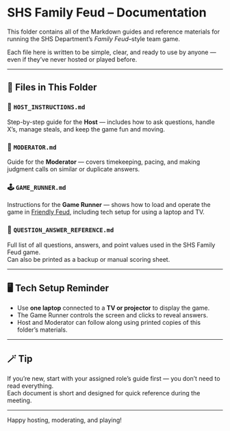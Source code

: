# SHS Family Feud – Documentation

This folder contains all of the Markdown guides and reference materials for running the SHS Department’s *Family Feud*–style team game.

Each file here is written to be simple, clear, and ready to use by anyone — even if they’ve never hosted or played before.

---

## 📘 Files in This Folder

### 🎤 `HOST_INSTRUCTIONS.md`
Step-by-step guide for the **Host** — includes how to ask questions, handle X’s, manage steals, and keep the game fun and moving.

### 🧭 `MODERATOR.md`
Guide for the **Moderator** — covers timekeeping, pacing, and making judgment calls on similar or duplicate answers.

### 🕹️ `GAME_RUNNER.md`
Instructions for the **Game Runner** — shows how to load and operate the game in [Friendly Feud](https://www.famf.app), including tech setup for using a laptop and TV.

### 🧾 `QUESTION_ANSWER_REFERENCE.md`
Full list of all questions, answers, and point values used in the SHS Family Feud game.  
Can also be printed as a backup or manual scoring sheet.

---

## 🖥️ Tech Setup Reminder
- Use **one laptop** connected to a **TV or projector** to display the game.
- The Game Runner controls the screen and clicks to reveal answers.
- Host and Moderator can follow along using printed copies of this folder’s materials.

---

## 🪄 Tip
If you’re new, start with your assigned role’s guide first — you don’t need to read everything.  
Each document is short and designed for quick reference during the meeting.

---

Happy hosting, moderating, and playing!
